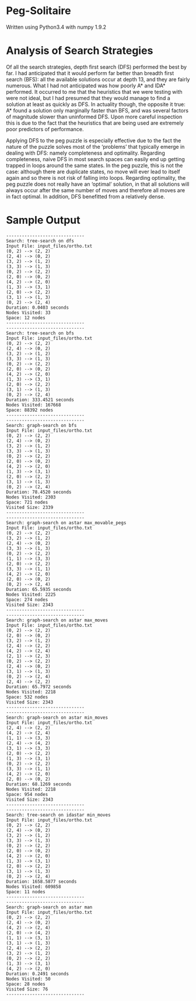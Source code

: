 # Peg-Solitaire

Written using Python3.4 with numpy 1.9.2

Analysis of Search Strategies
=============================
Of all the search strategies, depth first search (DFS) performed the best by far. I had anticipated that it would perform far better than breadth first search (BFS): all the available solutions occur at depth 13, and they are fairly numerous. What I had not anticipated was how poorly A* and IDA* performed. It occurred to me that the heuristics that we were testing with were not ideal, but I had presumed that they would manage to find a solution at least as quickly as DFS. In actuality though, the opposite it true: A* found a solution only marginally faster than BFS, and was several factors of magnitude slower than uninformed DFS. Upon more careful inspection this is due to the fact that the heuristics that are being used are extremely poor predictors of performance.

Applying DFS to the peg puzzle is especially effective due to the fact the nature of the puzzle solves most of the ‘problems’ that typically emerge in dealing with DFS: namely completeness and optimality. Regarding completeness, naive DFS in most search spaces can easily end up getting trapped in loops around the same states. In the peg puzzle, this is not the case: although there are duplicate states, no move will ever lead to itself again and so there is not risk of falling into loops. Regarding optimality, the peg puzzle does not really have an ‘optimal’ solution, in that all solutions will always occur after the same number of moves and therefore all moves are in fact optimal. In addition, DFS benefitted from a relatively dense.

Sample Output
=============
```
------------------------------
Search: tree-search on dfs 
Input File: input_files/ortho.txt
(0, 2) --> (2, 2)
(2, 4) --> (0, 2)
(3, 2) --> (1, 2)
(3, 3) --> (1, 3)
(0, 2) --> (2, 2)
(2, 0) --> (0, 2)
(4, 2) --> (2, 0)
(1, 3) --> (3, 1)
(2, 0) --> (2, 2)
(3, 1) --> (1, 3)
(0, 2) --> (2, 4)
Duration: 0.0403 seconds
Nodes Visited: 33
Space: 12 nodes
------------------------------
------------------------------
Search: tree-search on bfs
Input File: input_files/ortho.txt
(0, 2) --> (2, 2)
(2, 4) --> (0, 2)
(3, 2) --> (1, 2)
(3, 3) --> (1, 3)
(0, 2) --> (2, 2)
(2, 0) --> (0, 2)
(4, 2) --> (2, 0)
(1, 3) --> (3, 1)
(2, 0) --> (2, 2)
(3, 1) --> (1, 3)
(0, 2) --> (2, 4)
Duration: 333.4521 seconds
Nodes Visited: 167668
Space: 88392 nodes
------------------------------
------------------------------
Search: graph-search on bfs
Input File: input_files/ortho.txt
(0, 2) --> (2, 2)
(2, 4) --> (0, 2)
(3, 2) --> (1, 2)
(3, 3) --> (1, 3)
(0, 2) --> (2, 2)
(2, 0) --> (0, 2)
(4, 2) --> (2, 0)
(1, 3) --> (3, 1)
(2, 0) --> (2, 2)
(3, 1) --> (1, 3)
(0, 2) --> (2, 4)
Duration: 78.4520 seconds
Nodes Visited: 2303
Space: 721 nodes
Visited Size: 2339
------------------------------
------------------------------
Search: graph-search on astar max_movable_pegs
Input File: input_files/ortho.txt
(0, 2) --> (2, 2)
(3, 2) --> (1, 2)
(2, 4) --> (0, 2)
(3, 3) --> (1, 3)
(0, 2) --> (2, 2)
(1, 1) --> (3, 3)
(2, 0) --> (2, 2)
(3, 3) --> (1, 1)
(4, 2) --> (2, 0)
(2, 0) --> (0, 2)
(0, 2) --> (2, 4)
Duration: 65.5935 seconds
Nodes Visited: 2225
Space: 274 nodes
Visited Size: 2343
------------------------------
------------------------------
Search: graph-search on astar max_moves
Input File: input_files/ortho.txt
(0, 2) --> (2, 2)
(2, 0) --> (0, 2)
(3, 2) --> (1, 2)
(2, 4) --> (2, 2)
(4, 2) --> (2, 4)
(2, 1) --> (2, 3)
(0, 2) --> (2, 2)
(2, 4) --> (0, 2)
(3, 1) --> (1, 3)
(0, 2) --> (2, 4)
(2, 4) --> (2, 2)
Duration: 65.7972 seconds
Nodes Visited: 2218
Space: 532 nodes
Visited Size: 2343
------------------------------
------------------------------
Search: graph-search on astar min_moves
Input File: input_files/ortho.txt
(2, 4) --> (2, 2)
(4, 2) --> (2, 4)
(1, 1) --> (3, 3)
(2, 4) --> (4, 2)
(3, 1) --> (3, 3)
(2, 0) --> (2, 2)
(1, 3) --> (3, 1)
(0, 2) --> (2, 2)
(3, 3) --> (1, 1)
(4, 2) --> (2, 0)
(2, 0) --> (0, 2)
Duration: 68.1269 seconds
Nodes Visited: 2218
Space: 954 nodes
Visited Size: 2343
------------------------------
------------------------------
Search: tree-search on idastar min_moves
Input File: input_files/ortho.txt
(0, 2) --> (2, 2)
(2, 4) --> (0, 2)
(3, 2) --> (1, 2)
(3, 3) --> (1, 3)
(0, 2) --> (2, 2)
(2, 0) --> (0, 2)
(4, 2) --> (2, 0)
(1, 3) --> (3, 1)
(2, 0) --> (2, 2)
(3, 1) --> (1, 3)
(0, 2) --> (2, 4)
Duration: 1658.5877 seconds
Nodes Visited: 609858
Space: 11 nodes
------------------------------
------------------------------
Search: graph-search on astar man
Input File: input_files/ortho.txt
(0, 2) --> (2, 2)
(2, 4) --> (0, 2)
(4, 2) --> (2, 4)
(2, 0) --> (4, 2)
(1, 1) --> (3, 1)
(3, 1) --> (1, 3)
(2, 4) --> (2, 2)
(3, 2) --> (1, 2)
(0, 2) --> (2, 2)
(1, 3) --> (3, 1)
(4, 2) --> (2, 0)
Duration: 0.2491 seconds
Nodes Visited: 50
Space: 28 nodes
Visited Size: 76
------------------------------
```